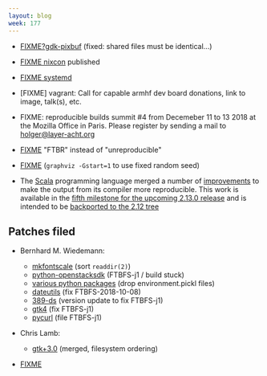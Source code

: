 ```yaml
---
layout: blog
week: 177
---
```


* [FIXME?gdk-pixbuf](https://bugs.debian.org/908309#22) (fixed: shared files must be identical...)

* [FIXME nixcon](https://nixcon2018.org/\#program) published

* [FIXME systemd](https://github.com/systemd/systemd/issues/10045)

* [FIXME] vagrant: Call for capable armhf dev board donations, link to image, talk(s), etc.

* FIXME: reproducible builds summit #4 from Decemeber 11 to 13 2018 at the Mozilla Office in Paris. Please register by sending a mail to holger@layer-acht.org

* [FIXME](https://salsa.debian.org/qa/distro-tracker/merge_requests/50) "FTBR" instead of "unreproducible"

* [FIXME](https://twitter.com/Graphviz/status/1039632469782396929) (`graphviz -Gstart=1` to use fixed random seed)

* The [Scala](https://www.scala-lang.org/) programming language merged a number of [improvements](https://github.com/scala/scala-dev/issues/405) to make the output from its compiler more reproducible. This work is available in the [fifth milestone for the upcoming 2.13.0 release](https://github.com/scala/scala/releases/tag/v2.13.0-M5) and is intended to be [backported to the 2.12 tree](https://github.com/scala/scala/pull/7203)

Patches filed
-------------

* Bernhard M. Wiedemann:
    * [mkfontscale](https://gitlab.freedesktop.org/xorg/app/mkfontscale/merge_requests/1) (sort `readdir(2)`)
    * [python-openstacksdk](https://bugzilla.opensuse.org/show_bug.cgi?id=1107814) (FTBFS-j1 / build stuck)
    * [various python packages](https://review.openstack.org/568815) (drop environment.pickl files)
    * [dateutils](https://github.com/hroptatyr/dateutils/pull/85) (fix FTBFS-2018-10-08)
    * [389-ds](https://build.opensuse.org/request/show/635208) (version update to fix FTBFS-j1)
    * [gtk4](https://build.opensuse.org/request/show/635318) (fix FTBFS-j1)
    * [pycurl](https://github.com/pycurl/pycurl/issues/541) (file FTBFS-j1)

* Chris Lamb:
    * [gtk+3.0](https://bugs.debian.org/875700#19) (merged, filesystem ordering)

* [FIXME](https://blog.grobox.de/2018/building-briar-reproducible-and-why-it-matters/)
